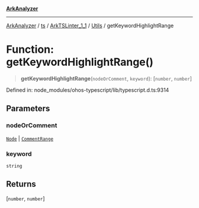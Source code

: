 [**ArkAnalyzer**](../../../../../../../../README.md)

***

[ArkAnalyzer](../../../../../../../../globals.md) / [ts](../../../../../README.md) / [ArkTSLinter\_1\_1](../../../README.md) / [Utils](../README.md) / getKeywordHighlightRange

# Function: getKeywordHighlightRange()

> **getKeywordHighlightRange**(`nodeOrComment`, `keyword`): \[`number`, `number`\]

Defined in: node\_modules/ohos-typescript/lib/typescript.d.ts:9314

## Parameters

### nodeOrComment

[`Node`](../../../../../interfaces/Node.md) | [`CommentRange`](../../../../../interfaces/CommentRange.md)

### keyword

`string`

## Returns

\[`number`, `number`\]
